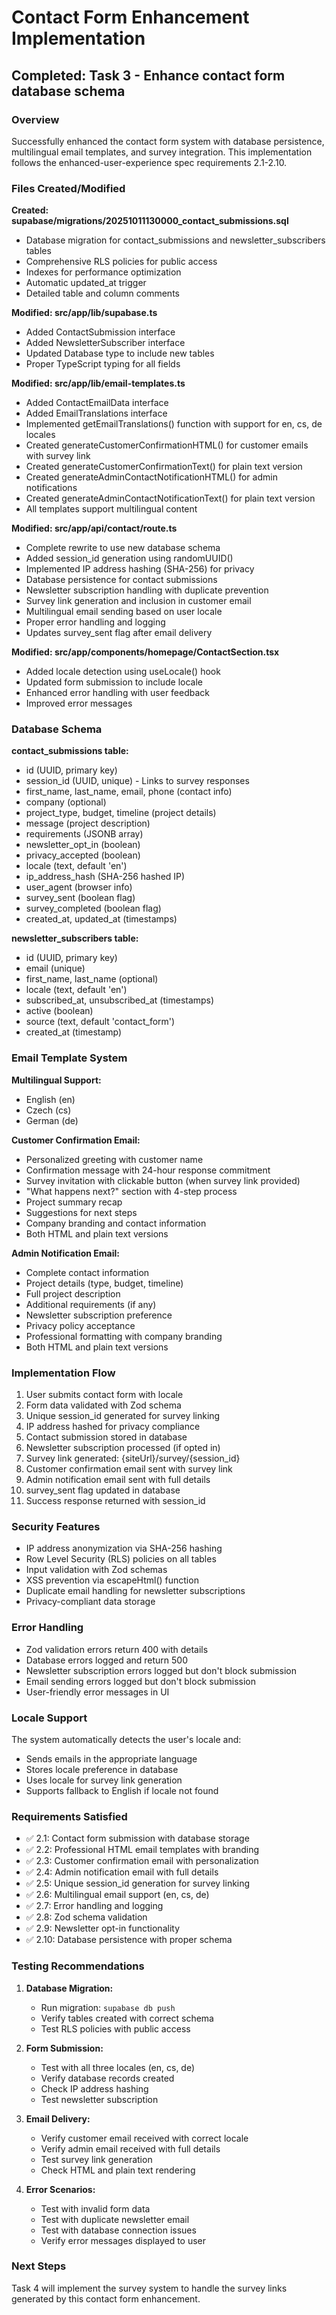 # Contact Form Enhancement Implementation

## Completed: Task 3 - Enhance contact form database schema

### Overview
Successfully enhanced the contact form system with database persistence, multilingual email templates, and survey integration. This implementation follows the enhanced-user-experience spec requirements 2.1-2.10.

### Files Created/Modified

**Created: supabase/migrations/20251011130000_contact_submissions.sql**
- Database migration for contact_submissions and newsletter_subscribers tables
- Comprehensive RLS policies for public access
- Indexes for performance optimization
- Automatic updated_at trigger
- Detailed table and column comments

**Modified: src/app/lib/supabase.ts**
- Added ContactSubmission interface
- Added NewsletterSubscriber interface
- Updated Database type to include new tables
- Proper TypeScript typing for all fields

**Modified: src/app/lib/email-templates.ts**
- Added ContactEmailData interface
- Added EmailTranslations interface
- Implemented getEmailTranslations() function with support for en, cs, de locales
- Created generateCustomerConfirmationHTML() for customer emails with survey link
- Created generateCustomerConfirmationText() for plain text version
- Created generateAdminContactNotificationHTML() for admin notifications
- Created generateAdminContactNotificationText() for plain text version
- All templates support multilingual content

**Modified: src/app/api/contact/route.ts**
- Complete rewrite to use new database schema
- Added session_id generation using randomUUID()
- Implemented IP address hashing (SHA-256) for privacy
- Database persistence for contact submissions
- Newsletter subscription handling with duplicate prevention
- Survey link generation and inclusion in customer email
- Multilingual email sending based on user locale
- Proper error handling and logging
- Updates survey_sent flag after email delivery

**Modified: src/app/components/homepage/ContactSection.tsx**
- Added locale detection using useLocale() hook
- Updated form submission to include locale
- Enhanced error handling with user feedback
- Improved error messages

### Database Schema

**contact_submissions table:**
- id (UUID, primary key)
- session_id (UUID, unique) - Links to survey responses
- first_name, last_name, email, phone (contact info)
- company (optional)
- project_type, budget, timeline (project details)
- message (project description)
- requirements (JSONB array)
- newsletter_opt_in (boolean)
- privacy_accepted (boolean)
- locale (text, default 'en')
- ip_address_hash (SHA-256 hashed IP)
- user_agent (browser info)
- survey_sent (boolean flag)
- survey_completed (boolean flag)
- created_at, updated_at (timestamps)

**newsletter_subscribers table:**
- id (UUID, primary key)
- email (unique)
- first_name, last_name (optional)
- locale (text, default 'en')
- subscribed_at, unsubscribed_at (timestamps)
- active (boolean)
- source (text, default 'contact_form')
- created_at (timestamp)

### Email Template System

**Multilingual Support:**
- English (en)
- Czech (cs)
- German (de)

**Customer Confirmation Email:**
- Personalized greeting with customer name
- Confirmation message with 24-hour response commitment
- Survey invitation with clickable button (when survey link provided)
- "What happens next?" section with 4-step process
- Project summary recap
- Suggestions for next steps
- Company branding and contact information
- Both HTML and plain text versions

**Admin Notification Email:**
- Complete contact information
- Project details (type, budget, timeline)
- Full project description
- Additional requirements (if any)
- Newsletter subscription preference
- Privacy policy acceptance
- Professional formatting with company branding
- Both HTML and plain text versions

### Implementation Flow

1. User submits contact form with locale
2. Form data validated with Zod schema
3. Unique session_id generated for survey linking
4. IP address hashed for privacy compliance
5. Contact submission stored in database
6. Newsletter subscription processed (if opted in)
7. Survey link generated: {siteUrl}/survey/{session_id}
8. Customer confirmation email sent with survey link
9. Admin notification email sent with full details
10. survey_sent flag updated in database
11. Success response returned with session_id

### Security Features

- IP address anonymization via SHA-256 hashing
- Row Level Security (RLS) policies on all tables
- Input validation with Zod schemas
- XSS prevention via escapeHtml() function
- Duplicate email handling for newsletter subscriptions
- Privacy-compliant data storage

### Error Handling

- Zod validation errors return 400 with details
- Database errors logged and return 500
- Newsletter subscription errors logged but don't block submission
- Email sending errors logged but don't block submission
- User-friendly error messages in UI

### Locale Support

The system automatically detects the user's locale and:
- Sends emails in the appropriate language
- Stores locale preference in database
- Uses locale for survey link generation
- Supports fallback to English if locale not found

### Requirements Satisfied

- ✅ 2.1: Contact form submission with database storage
- ✅ 2.2: Professional HTML email templates with branding
- ✅ 2.3: Customer confirmation email with personalization
- ✅ 2.4: Admin notification email with full details
- ✅ 2.5: Unique session_id generation for survey linking
- ✅ 2.6: Multilingual email support (en, cs, de)
- ✅ 2.7: Error handling and logging
- ✅ 2.8: Zod schema validation
- ✅ 2.9: Newsletter opt-in functionality
- ✅ 2.10: Database persistence with proper schema

### Testing Recommendations

1. **Database Migration:**
   - Run migration: `supabase db push`
   - Verify tables created with correct schema
   - Test RLS policies with public access

2. **Form Submission:**
   - Test with all three locales (en, cs, de)
   - Verify database records created
   - Check IP address hashing
   - Test newsletter subscription

3. **Email Delivery:**
   - Verify customer email received with correct locale
   - Verify admin email received with full details
   - Test survey link generation
   - Check HTML and plain text rendering

4. **Error Scenarios:**
   - Test with invalid form data
   - Test with duplicate newsletter email
   - Test with database connection issues
   - Verify error messages displayed to user

### Next Steps

Task 4 will implement the survey system to handle the survey links generated by this contact form enhancement.
